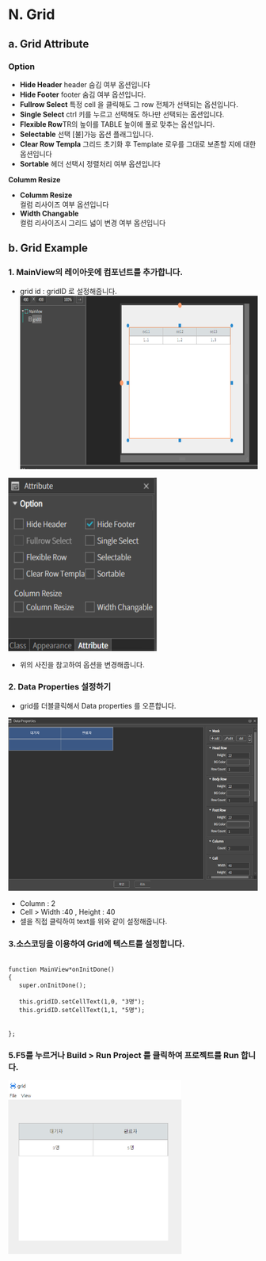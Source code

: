 
# N. Grid

## a. Grid Attribute

### **Option**<br>
* **Hide Header** header 숨김 여부 옵션입니다
* **Hide Footer** footer 숨김 여부 옵션입니다.
* **Fullrow Select** 특정 cell 을 클릭해도 그 row 전체가 선택되는 옵션입니다.
* **Single Select** ctrl 키를 누르고 선택해도 하나만 선택되는 옵션입니다. 
* **Flexible Row**TR의 높이를 TABLE 높이에 풀로 맞추는 옵션입니다.
* **Selectable** 선택 [불]가능 옵션 플래그입니다.
* **Clear Row Templa** 그리드 초기화 후 Template 로우를 그대로 보존할 지에 대한 옵션입니다
* **Sortable** 헤더 선택시 정렬처리 여부 옵션입니다

**Columm Resize**
* **Columm Resize**<br> 컬럼 리사이즈 여부 옵션입니다
* **Width Changable**<br> 컬럼 리사이즈시 그리드 넓이 변경 여부 옵션입니다


## b. Grid Example

### 1. MainView의 레이아웃에 컴포넌트를 추가합니다.<br>
 * grid id : gridID 로 설정해줍니다.
<img src="./img/grid1.png" height="350px" width="700px"><br>

<img src="./img/grid3.png" height="350px" width="300px"><br>
 * 위의 사진을 참고하여 옵션을 변경해줍니다.

### 2. Data Properties 설정하기
 * grid를 더블클릭해서 Data properties 를 오픈합니다.
 
<img src="./img/grid2.png" height="350px" width="600px"><br>
 * Column : 2<br>
 * Cell > Width :40 , Height : 40
 * 셀을 직접 클릭하여 text를 위와 같이 설정해줍니다.


 ### 3.소스코딩을 이용하여 Grid에 텍스트를 설정합니다.
 ```
 
function MainView*onInitDone()
{
	super.onInitDone();
	
	this.gridID.setCellText(1,0, "3명");
	this.gridID.setCellText(1,1, "5명");
	

};
 
 ```

### 5.F5를 누르거나 Build > Run Project 를 클릭하여 프로젝트를 Run 합니다.<br>

<img src="./img/grid4.png" height="350px" width="350px"><br>